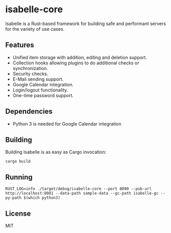 # isabelle-core

Isabelle is a Rust-based framework for building safe and performant servers for the variety of use cases.

## Features

 - Unified item storage with addition, editing and deletion support.
 - Collection hooks allowing plugins to do additional checks or synchronization.
 - Security checks.
 - E-Mail sending support.
 - Google Calendar integration.
 - Login/logout functionality.
 - One-time password support.

## Dependencies

 - Python 3 is needed for Google Calendar integration

## Building

Building Isabelle is as easy as Cargo invocation:
```
cargo build
```

## Running

```
RUST_LOG=info ./target/debug/isabelle-core --port 8090 --pub-url http://localhost:8081 --data-path sample-data --gc-path isabelle-gc --py-path $(which python3)
```

## License
MIT
